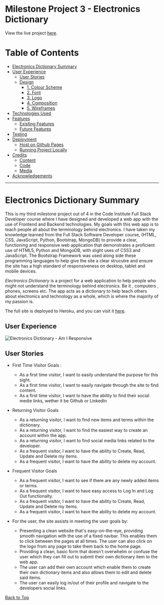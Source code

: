 # Milestone Project 3 - Electronics Dictionary
View the live project [here](https://electronics-dictionary.herokuapp.com/).

# Table of Contents
* [Electronics Dictionary Summary](#electronics-dictionary-summary)
* [User Experience](#user-experience)
   * [User Stories](#user-stories)
   * [Design](#design)
       * [1. Colour Scheme](#colour-scheme)
       * [2. Font](#font)
       * [3. Logo](#logo)
       * [4. Composition](#composition)
       * [5. Wireframes](#wireframes)
* [Technologies Used](#technologies-used)
* [Features](#features)
   * [Existing Features](#existing-features)
   * [Future Features](#future-features)
* [Testing](#testing)
* [Deployment](#deployment)
    * [Host on Github Pages](#host-on-github-pages)
    * [Running Project Locally](#run-your-project-locally)
* [Credits](#credits)
    * [Content](#content)
    * [Code](#code)
    * [Media](#media)
* [Acknowledgements](#acknowledgements)
***
 
# Electronics Dictionary Summary

This is my third milestone project out of 4 in the Code Institute Full Stack Developer course
where I have designed and developed a web app with the use of Frontend and Backend technologies. 
My goals with this web app is to teach people all about the terminology behind electronics.
I have taken my knowledge learned from the Full Stack Software Developer course, 
(HTML, CSS, JavaScript, Python, Bootstrap, MongoDB) to provide a clear,
functioning and responsive web application that 
demonstrates a proficient use of HTML5, Python and MongoDB, with slight uses of CSS3 and JavaScript. 
The Bootstrap Framework was used along side
these programming languages to help give
the site a clear strucutre and ensure the site has a high standard of responsiveness on desktop, tablet and
mobile devices.

*Electronics Dictionary* is a project for a web application to help people who might not understand the terminology 
behind electronics.
Be it , computers , phones, screens etc. The app acts as a dictionary to help teach others about electronics and 
technology as a whole, which is where the majority of my passion is.

The full site is deployed to Heroku, and you can visit it [here](https://electronics-dictionary.herokuapp.com/).


## **User Experience**
![Electronics Dictionary - Am I Responsive](images/response.PNG)

## User Stories

* First Time Visitor Goals :
    * As a first time visitor, I want to easily understand the purpose for this sight.
    * As a first time visitor, I want to easily navigate through the site to find content.
    * As a first time visitor, I want to have the ability to find their social medie links, wether it be Github or LinkedIn

* Returning Visitor Goals
    * As a returning visitor, I want to find new items and terms within the dictionary.
    * As a returning visitor, I want to find the easiest way to create an account within the app.
    * As a returning visitor, I want to find social media links related to the developer.
    * As a frequent visitor, I want to have the ability to Create, Read, Update and Delete my items.
    * As a frequent visitor, I want to have the ability to delete my account.

* Frequent Visitor Goals
    * As a frequent visitor, I want to see if there are any newly added items or terms.
    * As a frequent visitor, I want to have easy access to Log In and Log Out functionalty.
    * As a frequent visitor, I want to have the ability to Create, Read, Update and Delete my items.
    * As a frequent visitor, I want to have the ability to delete my account.


* For the user, the site assists in meeting the user goals by:
    * Presenting a clean website that's easy-on-the-eye, providing smooth navigation with the use of a fixed navbar.
    This enables them to click between the pages at all times. The user can also click on the logo from
    any page to take them back to the home page.
    * Providing a clean, basic form that doesn't overwhelm or confuse the user which they can fill out to submit their own dictionary item to the web app.
    * The user can add their own account which enable them to create their own dictionary items and also allows them to edit and delete said items.
    * The user can easily log in/out of their profile and navigate to the developers social links.


[Back to Top](#table-of-contents)
  